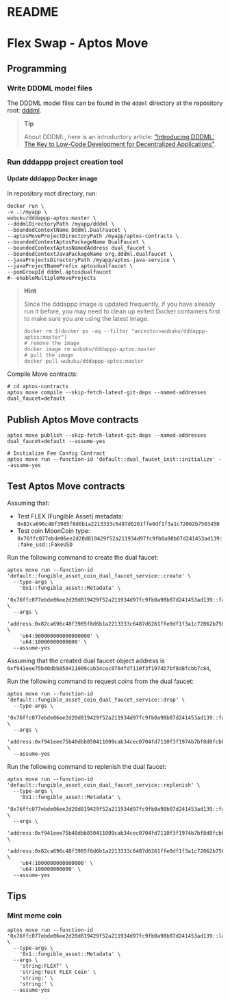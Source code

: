 # README


# Flex Swap - Aptos Move


## Programming

### Write DDDML model files

The DDDML model files can be found in the `dddml` directory at the repository root: [dddml](./dddml).

> **Tip**
>
> About DDDML, here is an introductory article: ["Introducing DDDML: The Key to Low-Code Development for Decentralized Applications"](https://github.com/wubuku/Dapp-LCDP-Demo/blob/main/IntroducingDDDML.md).


### Run dddappp project creation tool

#### Update dddappp Docker image

In repository root directory, run:

```shell
docker run \
-v .:/myapp \
wubuku/dddappp-aptos:master \
--dddmlDirectoryPath /myapp/dddml \
--boundedContextName Dddml.DualFaucet \
--aptosMoveProjectDirectoryPath /myapp/aptos-contracts \
--boundedContextAptosPackageName DualFaucet \
--boundedContextAptosNamedAddress dual_faucet \
--boundedContextJavaPackageName org.dddml.dualfaucet \
--javaProjectsDirectoryPath /myapp/aptos-java-service \
--javaProjectNamePrefix aptosdualfaucet \
--pomGroupId dddml.aptosdualfaucet
#--enableMultipleMoveProjects
```

> **Hint**
>
> Since the dddappp image is updated frequently, if you have already run it before, 
> you may need to clean up exited Docker containers first to make sure you are using the latest image.
>
> ```shell
> docker rm $(docker ps -aq --filter "ancestor=wubuku/dddappp-aptos:master")
> # remove the image
> docker image rm wubuku/dddappp-aptos:master
> # pull the image
> docker pull wubuku/dddappp-aptos:master
> ```



Compile Move contracts:

```shell
# cd aptos-contracts
aptos move compile --skip-fetch-latest-git-deps --named-addresses dual_faucet=default
```


## Publish Aptos Move contracts


```shell
aptos move publish --skip-fetch-latest-git-deps --named-addresses dual_faucet=default --assume-yes

# Initialize Fee Config Contract
aptos move run --function-id 'default::dual_faucet_init::initialize' --assume-yes
```

## Test Aptos Move contracts

Assuming that:
- Test FLEX (Fungible Asset) metadata: `0x82ca696c48f3985f8d6b1a2213333c6487d6261ffe0df1f3a1c72062b7503450`
- Test coin MoonCoin type: `0x76ffc077ebde06ee2d20d819429f52a211934d97fc9fb0a98b07d241453ad139::fake_usd::FakeUSD`

Run the following command to create the dual faucet:

```shell
aptos move run --function-id 'default::fungible_asset_coin_dual_faucet_service::create' \
  --type-args \
    '0x1::fungible_asset::Metadata' \
    '0x76ffc077ebde06ee2d20d819429f52a211934d97fc9fb0a98b07d241453ad139::fake_usd::FakeUSD' \
  --args \
    'address:0x82ca696c48f3985f8d6b1a2213333c6487d6261ffe0df1f3a1c72062b7503450' \
    'u64:900000000000000000' \
    'u64:10000000000000' \
  --assume-yes
```

Assuming that the created dual faucet object address is `0xf941eee75b40dbb850411009cab34cec0704fd7110f3f1974b7bf8d8fcbb7c84`,

Run the following command to request coins from the dual faucet:

```shell
aptos move run --function-id 'default::fungible_asset_coin_dual_faucet_service::drop' \
  --type-args \
    '0x76ffc077ebde06ee2d20d819429f52a211934d97fc9fb0a98b07d241453ad139::fake_usd::FakeUSD' \
  --args \
    'address:0xf941eee75b40dbb850411009cab34cec0704fd7110f3f1974b7bf8d8fcbb7c84' \
  --assume-yes
```

Run the following command to replenish the dual faucet:

```shell
aptos move run --function-id 'default::fungible_asset_coin_dual_faucet_service::replenish' \
  --type-args \
    '0x1::fungible_asset::Metadata' \
    '0x76ffc077ebde06ee2d20d819429f52a211934d97fc9fb0a98b07d241453ad139::fake_usd::FakeUSD' \
  --args \
    'address:0xf941eee75b40dbb850411009cab34cec0704fd7110f3f1974b7bf8d8fcbb7c84' \
    'address:0x82ca696c48f3985f8d6b1a2213333c6487d6261ffe0df1f3a1c72062b7503450' \
    'u64:1000000000000000' \
    'u64:100000000000' \
  --assume-yes
```


## Tips

### Mint meme coin

```shell
aptos move run --function-id '0x76ffc077ebde06ee2d20d819429f52a211934d97fc9fb0a98b07d241453ad139::launchpad_service::mint_and_drop_burn_ref' \
  --type-args \
    '0x1::fungible_asset::Metadata' \
  --args \
    'string:FLEXT' \
    'string:Test FLEX Coin' \
    'string:' \
    'string:' \
  --assume-yes
```
